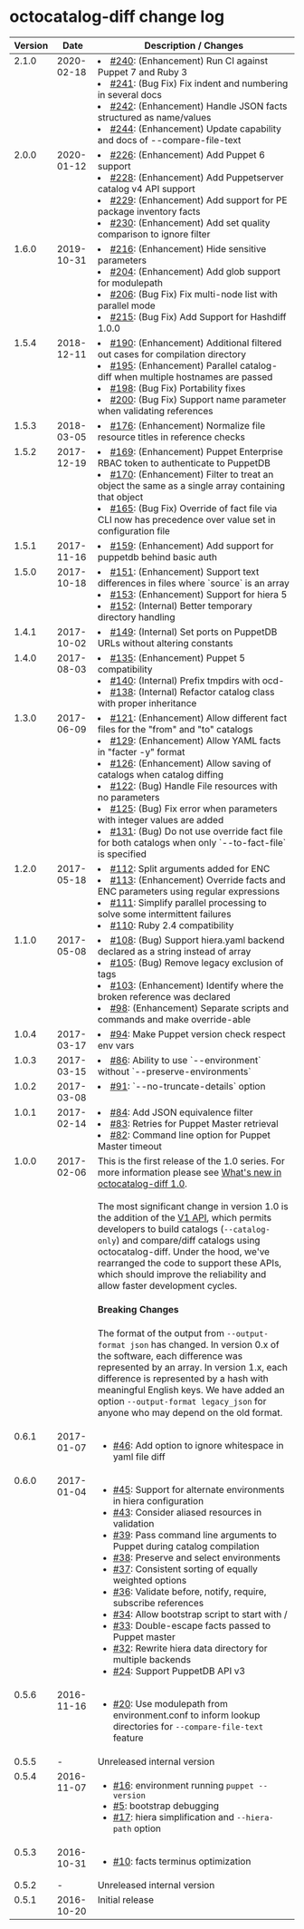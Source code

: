 # octocatalog-diff change log

<table><thead>
<tr>
<th>Version</th>
<th>Date</th>
<th>Description / Changes</th>
</tr>
</thead><tbody>

<tr valign=top>
<td>2.1.0</td>
<td>2020-02-18</td>
<td>
<li><a href="https://github.com/github/octocatalog-diff/pull/240">#240</a>: (Enhancement) Run CI against Puppet 7 and Ruby 3</li>
<li><a href="https://github.com/github/octocatalog-diff/pull/241">#241</a>: (Bug Fix) Fix indent and numbering in several docs</li>
<li><a href="https://github.com/github/octocatalog-diff/pull/242">#242</a>: (Enhancement) Handle JSON facts structured as name/values</li>
<li><a href="https://github.com/github/octocatalog-diff/pull/244">#244</a>: (Enhancement) Update capability and docs of --compare-file-text</li>
</td>
</tr>

<tr valign=top>
<td>2.0.0</td>
<td>2020-01-12</td>
<td>
<li><a href="https://github.com/github/octocatalog-diff/pull/226">#226</a>: (Enhancement) Add Puppet 6 support</li>
<li><a href="https://github.com/github/octocatalog-diff/pull/228">#228</a>: (Enhancement) Add Puppetserver catalog v4 API support</li>
<li><a href="https://github.com/github/octocatalog-diff/pull/229">#229</a>: (Enhancement) Add support for PE package inventory facts</li>
<li><a href="https://github.com/github/octocatalog-diff/pull/230">#230</a>: (Enhancement) Add set quality comparison to ignore filter</li>
</td>
</tr>

<tr valign=top>
<td>1.6.0</td>
<td>2019-10-31</td>
<td>
<li><a href="https://github.com/github/octocatalog-diff/pull/216">#216</a>: (Enhancement) Hide sensitive parameters</li>
<li><a href="https://github.com/github/octocatalog-diff/pull/204">#204</a>: (Enhancement) Add glob support for modulepath</li>
<li><a href="https://github.com/github/octocatalog-diff/pull/206">#206</a>: (Bug Fix) Fix multi-node list with parallel mode</li>
<li><a href="https://github.com/github/octocatalog-diff/pull/215">#215</a>: (Bug Fix) Add Support for Hashdiff 1.0.0</li>
</td>
</tr>

<tr valign=top>
<td>1.5.4</td>
<td>2018-12-11</td>
<td>
<li><a href="https://github.com/github/octocatalog-diff/pull/190">#190</a>: (Enhancement) Additional filtered out cases for compilation directory</li>
<li><a href="https://github.com/github/octocatalog-diff/pull/195">#195</a>: (Enhancement) Parallel catalog-diff when multiple hostnames are passed</li>
<li><a href="https://github.com/github/octocatalog-diff/pull/198">#198</a>: (Bug Fix) Portability fixes</li>
<li><a href="https://github.com/github/octocatalog-diff/pull/200">#200</a>: (Bug Fix) Support name parameter when validating references</li>
</td>
</tr>

<tr valign=top>
<td>1.5.3</td>
<td>2018-03-05</td>
<td>
<li><a href="https://github.com/github/octocatalog-diff/pull/176">#176</a>: (Enhancement) Normalize file resource titles in reference checks</li>
</td>
</tr>

<tr valign=top>
<td>1.5.2</td>
<td>2017-12-19</td>
<td>
<li><a href="https://github.com/github/octocatalog-diff/pull/169">#169</a>: (Enhancement) Puppet Enterprise RBAC token to authenticate to PuppetDB</li>
<li><a href="https://github.com/github/octocatalog-diff/pull/170">#170</a>: (Enhancement) Filter to treat an object the same as a single array containing that object</li>
<li><a href="https://github.com/github/octocatalog-diff/pull/165">#165</a>: (Bug Fix) Override of fact file via CLI now has precedence over value set in configuration file</li>
</td>
</tr>

<tr valign=top>
<td>1.5.1</td>
<td>2017-11-16</td>
<td>
<li><a href="https://github.com/github/octocatalog-diff/pull/159">#159</a>: (Enhancement) Add support for puppetdb behind basic auth</li>
</td>
</tr>

<tr valign=top>
<td>1.5.0</td>
<td>2017-10-18</td>
<td>
<li><a href="https://github.com/github/octocatalog-diff/pull/151">#151</a>: (Enhancement) Support text differences in files where `source` is an array</li>
<li><a href="https://github.com/github/octocatalog-diff/pull/153">#153</a>: (Enhancement) Support for hiera 5</li>
<li><a href="https://github.com/github/octocatalog-diff/pull/152">#152</a>: (Internal) Better temporary directory handling</li>
</td>
</tr>
<tr valign=top>
<td>1.4.1</td>
<td>2017-10-02</td>
<td>
<li><a href="https://github.com/github/octocatalog-diff/pull/149">#149</a>: (Internal) Set ports on PuppetDB URLs without altering constants</li>
</td>
</tr>
<tr valign=top>
<td>1.4.0</td>
<td>2017-08-03</td>
<td>
<li><a href="https://github.com/github/octocatalog-diff/pull/135">#135</a>: (Enhancement) Puppet 5 compatibility</li>
<li><a href="https://github.com/github/octocatalog-diff/pull/140">#140</a>: (Internal) Prefix tmpdirs with ocd-</li>
<li><a href="https://github.com/github/octocatalog-diff/pull/138">#138</a>: (Internal) Refactor catalog class with proper inheritance</li>
</td>
</tr>
<tr valign=top>
<td>1.3.0</td>
<td>2017-06-09</td>
<td>
<li><a href="https://github.com/github/octocatalog-diff/pull/121">#121</a>: (Enhancement) Allow different fact files for the "from" and "to" catalogs</li>
<li><a href="https://github.com/github/octocatalog-diff/pull/129">#129</a>: (Enhancement) Allow YAML facts in "facter -y" format</li>
<li><a href="https://github.com/github/octocatalog-diff/pull/126">#126</a>: (Enhancement) Allow saving of catalogs when catalog diffing</li>
<li><a href="https://github.com/github/octocatalog-diff/pull/122">#122</a>: (Bug) Handle File resources with no parameters</li>
<li><a href="https://github.com/github/octocatalog-diff/pull/125">#125</a>: (Bug) Fix error when parameters with integer values are added</li>
<li><a href="https://github.com/github/octocatalog-diff/pull/131">#131</a>: (Bug) Do not use override fact file for both catalogs when only `--to-fact-file` is specified</li>
</td>
</tr>
<tr valign=top>
<td>1.2.0</td>
<td>2017-05-18</td>
<td>
<li><a href="https://github.com/github/octocatalog-diff/pull/112">#112</a>: Split arguments added for ENC</li>
<li><a href="https://github.com/github/octocatalog-diff/pull/113">#113</a>: (Enhancement) Override facts and ENC parameters using regular expressions</li>
<li><a href="https://github.com/github/octocatalog-diff/pull/103">#111</a>: Simplify parallel processing to solve some intermittent failures</li>
<li><a href="https://github.com/github/octocatalog-diff/pull/110">#110</a>: Ruby 2.4 compatibility</li>
</td>
</tr>
<tr valign=top>
<td>1.1.0</td>
<td>2017-05-08</td>
<td>
<li><a href="https://github.com/github/octocatalog-diff/pull/108">#108</a>: (Bug) Support hiera.yaml backend declared as a string instead of array</li>
<li><a href="https://github.com/github/octocatalog-diff/pull/105">#105</a>: (Bug) Remove legacy exclusion of tags</li>
<li><a href="https://github.com/github/octocatalog-diff/pull/103">#103</a>: (Enhancement) Identify where the broken reference was declared</li>
<li><a href="https://github.com/github/octocatalog-diff/pull/98">#98</a>: (Enhancement) Separate scripts and commands and make override-able</li>
</td>
</tr>
<tr valign=top>
<td>1.0.4</td>
<td>2017-03-17</td>
<td>
<li><a href="https://github.com/github/octocatalog-diff/pull/94">#94</a>: Make Puppet version check respect env vars</li>
</td>
</tr>
<tr valign=top>
<td>1.0.3</td>
<td>2017-03-15</td>
<td>
<li><a href="https://github.com/github/octocatalog-diff/pull/86">#86</a>: Ability to use `--environment` without `--preserve-environments`</li>
</td>
</tr>
<tr valign=top>
<td>1.0.2</td>
<td>2017-03-08</td>
<td>
<li><a href="https://github.com/github/octocatalog-diff/pull/91">#91</a>: `--no-truncate-details` option</li>
</td>
</tr>
<tr valign=top>
<td>1.0.1</td>
<td>2017-02-14</td>
<td>
<li><a href="https://github.com/github/octocatalog-diff/pull/84">#84</a>: Add JSON equivalence filter</li>
<li><a href="https://github.com/github/octocatalog-diff/pull/83">#83</a>: Retries for Puppet Master retrieval</li>
<li><a href="https://github.com/github/octocatalog-diff/pull/82">#82</a>: Command line option for Puppet Master timeout</li>
</td>
</tr>
<tr valign=top>
<td>1.0.0</td>
<td>2017-02-06</td>
<td>
This is the first release of the 1.0 series. For more information please see <a href="./versions/v1.md">What's new in octocatalog-diff 1.0</a>.
<br>
<br>
The most significant change in version 1.0 is the addition of the <a href="./dev/api.md">V1 API</a>, which permits developers to build catalogs (<code>--catalog-only</code>) and compare/diff catalogs using octocatalog-diff. Under the hood, we've rearranged the code to support these APIs, which should improve the reliability and allow faster development cycles.

<h4>Breaking Changes</h4>

The format of the output from <code>--output-format json</code> has changed. In version 0.x of the software, each difference was represented by an array. In version 1.x, each difference is represented by a hash with meaningful English keys. We have added an option <code>--output-format legacy_json</code> for anyone who may depend on the old format.
</td>
</tr>
<tr valign=top>
<td>0.6.1</td>
<td>2017-01-07</td>
<td>
<ul>
<li><a href="https://github.com/github/octocatalog-diff/pull/46">#46</a>: Add option to ignore whitespace in yaml file diff</li>
</ul>
</td>
</tr>
<tr valign=top>
<td>0.6.0</td>
<td>2017-01-04</td>
<td>
<ul>
<li><a href="https://github.com/github/octocatalog-diff/pull/45">#45</a>: Support for alternate environments in hiera configuration</li>
<li><a href="https://github.com/github/octocatalog-diff/pull/43">#43</a>: Consider aliased resources in validation</li>
<li><a href="https://github.com/github/octocatalog-diff/pull/39">#39</a>: Pass command line arguments to Puppet during catalog compilation</li>
<li><a href="https://github.com/github/octocatalog-diff/pull/38">#38</a>: Preserve and select environments</li>
<li><a href="https://github.com/github/octocatalog-diff/pull/37">#37</a>: Consistent sorting of equally weighted options</li>
<li><a href="https://github.com/github/octocatalog-diff/pull/36">#36</a>: Validate before, notify, require, subscribe references</li>
<li><a href="https://github.com/github/octocatalog-diff/pull/34">#34</a>: Allow bootstrap script to start with /</li>
<li><a href="https://github.com/github/octocatalog-diff/pull/33">#33</a>: Double-escape facts passed to Puppet master</li>
<li><a href="https://github.com/github/octocatalog-diff/pull/32">#32</a>: Rewrite hiera data directory for multiple backends</li>
<li><a href="https://github.com/github/octocatalog-diff/pull/24">#24</a>: Support PuppetDB API v3</li>
</ul>
</td>
</tr>
<tr valign=top>
<td>0.5.6</td>
<td>2016-11-16</td>
<td>
<ul>
<li><a href="https://github.com/github/octocatalog-diff/pull/20">#20</a>: Use modulepath from environment.conf to inform lookup directories for <code>--compare-file-text</code> feature</li>
</ul>
</td>
</tr>
<tr valign=top>
<td>0.5.5</td>
<td>-</td>
<td>
Unreleased internal version
</td>
</tr>
<tr valign=top>
<td>0.5.4</td>
<td>2016-11-07</td>
<td>
<ul>
<li><a href="https://github.com/github/octocatalog-diff/pull/16">#16</a>: environment running <code>puppet --version</code></li>
<li><a href="https://github.com/github/octocatalog-diff/pull/5">#5</a>: bootstrap debugging</li>
<li><a href="https://github.com/github/octocatalog-diff/pull/17">#17</a>: hiera simplification and <code>--hiera-path</code> option</li>
</ul>
</td>
</tr>
<tr valign=top>
<td>0.5.3</td>
<td>2016-10-31</td>
<td>
<ul>
<li><a href="https://github.com/github/octocatalog-diff/pull/10">#10</a>: facts terminus optimization</li>
</ul>
</td>
</tr>
<tr valign=top>
<td>0.5.2</td>
<td>-</td>
<td>Unreleased internal version</td>
</tr>
<tr valign=top>
<td>0.5.1</td>
<td>2016-10-20</td>
<td>Initial release</td>
</tr>
</tbody></table>
